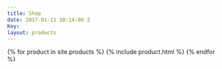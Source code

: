 ```yaml
---
title: Shop
date: 2017-01-11 10:14:00 Z
Key: 
layout: products
---
```

{% for product in site.products %}
  {% include product.html %}
{% endfor %}
